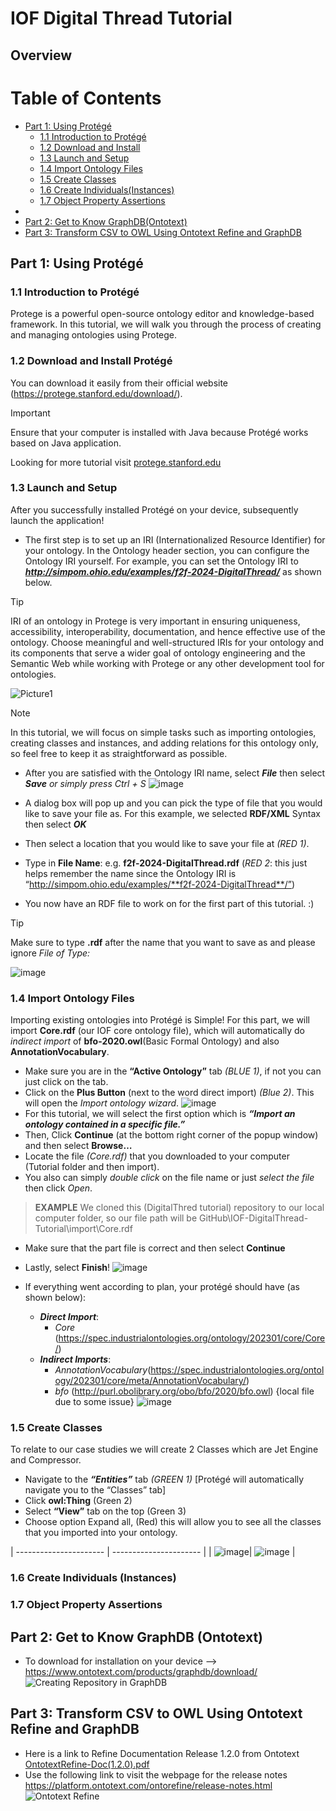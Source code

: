 # IOF Digital Thread Tutorial
## Overview

# Table of Contents
- [Part 1: Using Protégé](#part-1-using-protégé)
  - [1.1 Introduction to Protégé](#11-introduction-to-protégé)
  - [1.2 Download and Install](#12-download-and-install-protégé)
  - [1.3 Launch and Setup](#13-launch-and-setup)
  - [1.4 Import Ontology Files](#14-import-ontology-files)
  - [1.5 Create Classes](#15-create-classes)
  - [1.6 Create Individuals(Instances)](#16-create-individuals-instances)
  - [1.7 Object Property Assertions](#17-object-property-assertions)
- 
- [Part 2: Get to Know GraphDB(Ontotext)](#part-2-get-to-know-graphdb-ontotext)
- [Part 3: Transform CSV to OWL Using Ontotext Refine and GraphDB](#part-3-transform-csv-to-owl-using-ontotext-refine-and-graphdb)




## Part 1: Using Protégé
### 1.1 Introduction to Protégé
Protege is a powerful open-source ontology editor and knowledge-based framework. In this tutorial, we will walk you through the process of creating and managing ontologies using Protege.
### 1.2 Download and Install Protégé
You can download it easily from their official website (https://protege.stanford.edu/download/).
> [!IMPORTANT]  
> Ensure that your computer is installed with Java because Protégé works based on Java application.

Looking for more tutorial visit [protege.stanford.edu](https://protege.stanford.edu/conference/2006/submissions/slides/OWLTutorial_Part1.pdf)

### 1.3	Launch and Setup
After you successfully installed Protégé on your device, subsequently launch the application!
- The first step is to set up an IRI (Internationalized Resource Identifier) for your ontology. In the Ontology header section, you can configure the Ontology IRI yourself. For example, you can set the Ontology IRI to **_http://simpom.ohio.edu/examples/f2f-2024-DigitalThread/_** as shown below.
> [!TIP]  
> IRI of an ontology in Protege is very important in ensuring uniqueness, accessibility, interoperability, documentation, and hence effective use of the ontology. Choose meaningful and well-structured IRIs for your ontology and its components that serve a wider goal of ontology engineering and the Semantic Web while working with Protege or any other development tool for ontologies.

![Picture1](https://github.com/ohio-ontology/IOF-DigitalThread-Tutorial/assets/60668676/c4caedf5-fd13-47cf-89d4-337d5c077d4d)
> [!NOTE]  
> In this tutorial, we will focus on simple tasks such as importing ontologies, creating classes and instances, and adding relations for this ontology only, so feel free to keep it as straightforward as possible.

-	After you are satisfied with the Ontology IRI name, select **_File_** then select **_Save_** *or simply press Ctrl + S*
![image](https://github.com/ohio-ontology/IOF-DigitalThread-Tutorial/assets/60668676/844aeecc-9819-4d63-9cc0-50bc9077dc5d)

-	A dialog box will pop up and you can pick the type of file that you would like to save your file as. For this example, we selected **RDF/XML** Syntax then select **_OK_**
-	Then select a location that you would like to save your file at _(RED 1)_.
-	Type in **File Name**: e.g. **f2f-2024-DigitalThread.rdf** (_RED 2_: this just helps remember the name since the Ontology IRI is “http://simpom.ohio.edu/examples/**f2f-2024-DigitalThread**/”)
-	You now have an RDF file to work on for the first part of this tutorial. :) 
> [!TIP]  
> Make sure to type **.rdf** after the name that you want to save as and please ignore _File of Type:_

![image](https://github.com/ohio-ontology/IOF-DigitalThread-Tutorial/assets/60668676/1d1dac92-f71b-4cd5-a308-9fe2f4b2a3c5)

### 1.4 Import Ontology Files
Importing existing ontologies into Protégé is Simple! For this part, we will import **Core.rdf** (our IOF core ontology file), which will automatically do _indirect import_ of **bfo-2020.owl**(Basic Formal Ontology) and also **AnnotationVocabulary**.

-	Make sure you are in the **“Active Ontology”** tab *(BLUE 1)*, if not you can just click on the tab.
-	Click on the **Plus Button** (next to the word direct import) *(Blue 2)*. This will open the *Import ontology wizard*.
![image](https://github.com/ohio-ontology/IOF-DigitalThread-Tutorial/assets/60668676/c3fbad7c-20a8-46a9-901d-c4d9a14b7c0f)
-	For this tutorial, we will select the first option which is **_“Import an ontology contained in a specific file.”_**
-	Then, Click **Continue** (at the bottom right corner of the popup window) and then select **Browse…**
-	Locate the file _(Core.rdf)_ that you downloaded to your computer (Tutorial folder and then import).
-	You also can simply _double click_ on the file name or just _select the file_ then click _Open_.
> **EXAMPLE**
> We cloned this (DigitalThred tutorial) repository to our local computer folder, so our file path will be GitHub\IOF-DigitalThread-Tutorial\import\Core.rdf

-	Make sure that the part file is correct and then select **Continue**
-	Lastly, select **Finish**!
![image](https://github.com/ohio-ontology/IOF-DigitalThread-Tutorial/assets/60668676/6e52886b-147f-42d9-b8dd-f169df73071f)

-	If everything went according to plan, your protégé should have (as shown below):
    -	**_Direct Import_**:
        -	*Core* (https://spec.industrialontologies.org/ontology/202301/core/Core/)
    -	**_Indirect Imports_**:
        -	*AnnotationVocabulary*(https://spec.industrialontologies.org/ontology/202301/core/meta/AnnotationVocabulary/)
        -	*bfo* (http://purl.obolibrary.org/obo/bfo/2020/bfo.owl) {local file due to some issue}
![image](https://github.com/ohio-ontology/IOF-DigitalThread-Tutorial/assets/60668676/30dcb44a-2bc6-4cc2-8281-92a2a42d7024)


### 1.5 Create Classes
To relate to our case studies we will create 2 Classes which are Jet Engine and Compressor.
-	Navigate  to the **_“Entities”_** tab *(GREEN 1)* [Protégé will automatically navigate you to the “Classes” tab]
-	Click **owl:Thing** (Green 2)
-	Select **“View”** tab on the top (Green 3)
-	Choose option Expand all, (Red) this will allow you to see all the classes that you imported into your ontology.

| ---------------------- | ---------------------- |
| ![image](https://github.com/ohio-ontology/IOF-DigitalThread-Tutorial/assets/60668676/927fa908-98ac-4c16-a81b-6c4d4708019a)| ![image](https://github.com/ohio-ontology/IOF-DigitalThread-Tutorial/assets/60668676/96eed597-ff6c-4860-a752-7f79e9d27751)
 |
### 1.6 Create Individuals (Instances)
### 1.7 Object Property Assertions

## Part 2: Get to Know GraphDB (Ontotext)
- To download for installation on your device --> https://www.ontotext.com/products/graphdb/download/
![Creating Repository in GraphDB](https://github.com/ohio-ontology/IOF-DigitalThread-Tutorial/assets/60668676/457e13ef-6881-4624-9433-e6749f6a01f4)

## Part 3: Transform CSV to OWL Using Ontotext Refine and GraphDB
- Here is a link to Refine Documentation Release 1.2.0 from Ontotext [OntotextRefine-Doc(1.2.0).pdf](https://github.com/ohio-ontology/IOF-DigitalThread-Tutorial/files/14017364/OntotextRefine-Doc.1.2.0.pdf)
- Use the following link to visit the webpage for the release notes https://platform.ontotext.com/ontorefine/release-notes.html
![Ontotext Refine](https://github.com/ohio-ontology/IOF-DigitalThread-Tutorial/assets/60668676/e0a19878-4be3-4e8a-94e6-5f89ab13cf0f)

